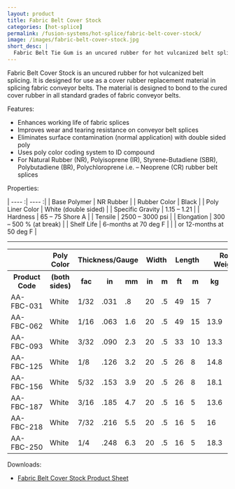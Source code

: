 ```yaml
---
layout: product
title: Fabric Belt Cover Stock
categories: [hot-splice]
permalink: /fusion-systems/hot-splice/fabric-belt-cover-stock/
image: /images/fabric-belt-cover-stock.jpg
short_desc: |
  Fabric Belt Tie Gum is an uncured rubber for hot vulcanized belt splicing. It is designed for use as a skim rubber replacement material in splicing fabric conveyor belts. The material is designed to bond all standard grades of fabric conveyor belts.
---
```


Fabric Belt Cover Stock is an uncured rubber for hot vulcanized belt splicing. It is designed for use as a cover rubber replacement material in splicing fabric conveyor belts. The material is designed to bond to the cured cover rubber in all standard grades of fabric conveyor belts.

Features:
- Enhances working life of fabric splices
- Improves wear and tearing resistance on conveyor belt splices
- Eliminates surface contamination (normal application) with double sided poly
- Uses poly color coding system to ID compound
- For Natural Rubber (NR), Polyisoprene (IR), Styrene-Butadiene (SBR), Polybutadiene (BR), Polychloroprene i.e. – Neoprene (CR) rubber belt splices


Properties:

| ---- :| ---- :|
| Base Polymer |	NR Rubber |
| Rubber Color |	Black |
| Poly Liner Color |	White (double sided) |
| Specific Gravity |	1.15 – 1.21 |
| Hardness |	65 – 75 Shore A |
| Tensile |	2500 – 3000 psi |
| Elongation |	300 – 500 % (at break) |
| Shelf Life |	6-months at 70 deg F |
| | or 12-months at 50 deg F |

-----------

<table>
		<tbody><tr>
			<th>&nbsp;</th>
			<th>Poly Color</th>
			<th colspan="3">Thickness/Gauge</th>
			<th colspan="2">Width</th>
			<th colspan="2">Length</th>
			<th colspan="2">Roll Weight</th>
		</tr>
		<tr>
			<th>Product Code</th>
			<th>(both sides)</th>
			<th>fac</th>
			<th>in</th>
			<th>mm</th>
			<th>in</th>
			<th>m</th>
			<th>ft</th>
			<th>m</th>
			<th>kg</th>
			<th>lb</th>
		</tr>
		<tr>
			<td>AA-<span class="caps"><span class="caps">FBC</span></span>-031</td>
			<td>White</td>
			<td>1/32</td>
			<td>.031</td>
			<td>.8</td>
			<td>20</td>
			<td>.5</td>
			<td>49</td>
			<td>15</td>
			<td>7</td>
			<td>15.3</td>
		</tr>
		<tr>
			<td>AA-<span class="caps"><span class="caps">FBC</span></span>-062</td>
			<td>White</td>
			<td>1/16</td>
			<td>.063</td>
			<td>1.6</td>
			<td>20</td>
			<td>.5</td>
			<td>49</td>
			<td>15</td>
			<td>13.9</td>
			<td>30.6</td>
		</tr>
		<tr>
			<td>AA-<span class="caps"><span class="caps">FBC</span></span>-093</td>
			<td>White</td>
			<td>3/32</td>
			<td>.090</td>
			<td>2.3</td>
			<td>20</td>
			<td>.5</td>
			<td>33</td>
			<td>10</td>
			<td>13.3</td>
			<td>29.3</td>
		</tr>
		<tr>
			<td>AA-<span class="caps"><span class="caps">FBC</span></span>-125</td>
			<td>White</td>
			<td>1/8</td>
			<td>.126</td>
			<td>3.2</td>
			<td>20</td>
			<td>.5</td>
			<td>26</td>
			<td>8</td>
			<td>14.8</td>
			<td>32.7</td>
		</tr>
		<tr>
			<td>AA-<span class="caps"><span class="caps">FBC</span></span>-156</td>
			<td>White</td>
			<td>5/32</td>
			<td>.153</td>
			<td>3.9</td>
			<td>20</td>
			<td>.5</td>
			<td>26</td>
			<td>8</td>
			<td>18.1</td>
			<td>39.8</td>
		</tr>
		<tr>
			<td>AA-<span class="caps"><span class="caps">FBC</span></span>-187</td>
			<td>White</td>
			<td>3/16</td>
			<td>.185</td>
			<td>4.7</td>
			<td>20</td>
			<td>.5</td>
			<td>16</td>
			<td>5</td>
			<td>13.6</td>
			<td>30</td>
		</tr>
		<tr>
			<td>AA-<span class="caps"><span class="caps">FBC</span></span>-218</td>
			<td>White</td>
			<td>7/32</td>
			<td>.216</td>
			<td>5.5</td>
			<td>20</td>
			<td>.5</td>
			<td>16</td>
			<td>5</td>
			<td>16</td>
			<td>35.1</td>
		</tr>
		<tr>
			<td>AA-<span class="caps"><span class="caps">FBC</span></span>-250</td>
			<td>White</td>
			<td>1/4</td>
			<td>.248</td>
			<td>6.3</td>
			<td>20</td>
			<td>.5</td>
			<td>16</td>
			<td>5</td>
			<td>18.3</td>
			<td>40.2</td>
		</tr>
	</tbody></table>

Downloads:
- [Fabric Belt Cover Stock Product Sheet](http://www.almex.com/file_download/62/FabricBeltCoverStock.pdf)
